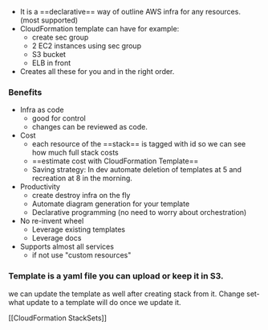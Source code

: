 - It is a ==declarative== way of outline AWS infra for any resources. (most supported)
- CloudFormation template can have for example:
	- create sec group 
	- 2 EC2 instances using sec group 
	- S3 bucket 
	- ELB in front
- Creates all these for you and in the right order. 

### Benefits 
- Infra as code 
	- good for control 
	- changes can be reviewed as code. 
- Cost 
	- each resource of the ==stack==  is tagged with id so we can see how much full stack costs 
	- ==estimate cost with CloudFormation Template== 
	- Saving strategy: In dev automate deletion of templates at 5 and recreation at 8 in the morning.
- Productivity 
	- create destroy infra on the fly
	- Automate diagram generation for your template 
	- Declarative programming (no need to worry about orchestration)
- No re-invent wheel 
	- Leverage existing templates 
	- Leverage docs
- Supports almost all services 
	- if not use "custom resources"

### Template is a yaml file you can upload or keep it in S3.
we can update the template as well after creating stack from it. 
Change set- what update to a template will do once we update it. 


[[CloudFormation StackSets]] 